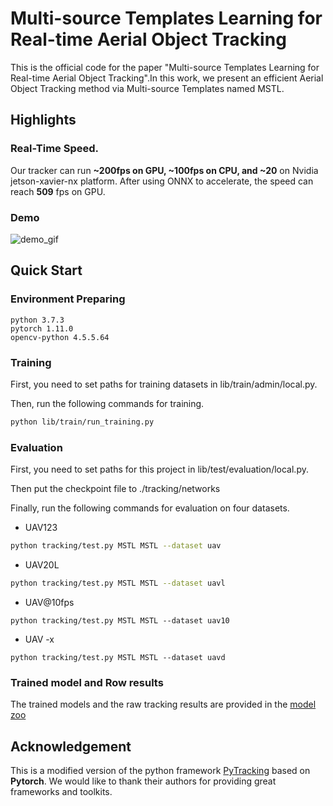 # Multi-source Templates Learning for Real-time Aerial Object Tracking

This is the official code for the paper "Multi-source Templates Learning for Real-time Aerial Object Tracking".In this work, we present an efficient Aerial Object Tracking method via Multi-source Templates named MSTL. 

## Highlights

### Real-Time Speed.

Our tracker can run **~200fps on GPU, ~100fps on CPU, and ~20** on Nvidia jetson-xavier-nx platform. After using ONNX to accelerate, the speed can reach **509** fps on GPU.



### Demo

![demo_gif](demo_gif.gif)

## Quick Start

### Environment Preparing

```
python 3.7.3
pytorch 1.11.0
opencv-python 4.5.5.64
```

### Training

First, you need to set paths for training datasets in lib/train/admin/local.py.

Then, run the following commands for training.

```bash
python lib/train/run_training.py
```

### Evaluation

First, you need to set paths for this project in lib/test/evaluation/local.py.

Then put the checkpoint file to ./tracking/networks

Finally, run the following commands for evaluation on four datasets.

- UAV123

```bash
python tracking/test.py MSTL MSTL --dataset uav
```

- UAV20L

```bash
python tracking/test.py MSTL MSTL --dataset uavl
```

- UAV@10fps

```
python tracking/test.py MSTL MSTL --dataset uav10
```

- UAV -x

```
python tracking/test.py MSTL MSTL --dataset uavd
```



### Trained model and Row results

The trained models and the raw tracking results are provided in the [model zoo](MODEL_ZOO.md)



## Acknowledgement

This is a modified version of the python framework [PyTracking](https://github.com/visionml/pytracking)  based on **Pytorch**. We would like to thank their authors for providing great frameworks and toolkits.

